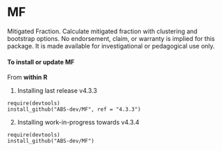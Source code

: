 MF
==

Mitigated Fraction. Calculate mitigated fraction with clustering and bootstrap options. No endorsement, claim, or warranty is implied for this package. It is made available for investigational or pedagogical use only.

#### To install or update MF

From **within R**

1. Installing last release v4.3.3

```
require(devtools)
install_github("ABS-dev/MF", ref = "4.3.3")
```

2. Installing work-in-progress towards v4.3.4

```
require(devtools)
install_github("ABS-dev/MF")
```
